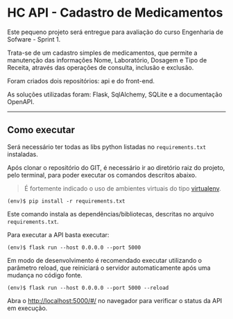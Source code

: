 # HC API - Cadastro de Medicamentos

Este pequeno projeto será entregue para avaliação do curso Engenharia de Sofware - Sprint 1. 

Trata-se de um cadastro simples de medicamentos, que permite a manutenção das informações Nome, Laboratório, Dosagem e Tipo de Receita, através das operações de consulta, inclusão e exclusão.

Foram criados dois repositórios: api e do front-end.

As soluções utilizadas foram: Flask, SqlAlchemy, SQLite e a documentação OpenAPI.

---
## Como executar

Será necessário ter todas as libs python listadas no `requirements.txt` instaladas.

Após clonar o repositório do GIT, é necessário ir ao diretório raiz do projeto, pelo terminal, para poder executar os comandos descritos abaixo.

> É fortemente indicado o uso de ambientes virtuais do tipo [virtualenv](https://virtualenv.pypa.io/en/latest/installation.html).

```
(env)$ pip install -r requirements.txt
```

Este comando instala as dependências/bibliotecas, descritas no arquivo `requirements.txt`.

Para executar a API  basta executar:

```
(env)$ flask run --host 0.0.0.0 --port 5000
```

Em modo de desenvolvimento é recomendado executar utilizando o parâmetro reload, que reiniciará o servidor
automaticamente após uma mudança no código fonte. 

```
(env)$ flask run --host 0.0.0.0 --port 5000 --reload
```

Abra o [http://localhost:5000/#/](http://localhost:5000/#/) no navegador para verificar o status da API em execução.
